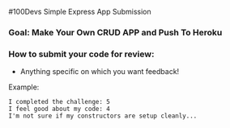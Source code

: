 #100Devs Simple Express App Submission

### Goal: Make Your Own CRUD APP and Push To Heroku

### How to submit your code for review:

  - Anything specific on which you want feedback!

Example:
```
I completed the challenge: 5
I feel good about my code: 4
I'm not sure if my constructors are setup cleanly...
```
